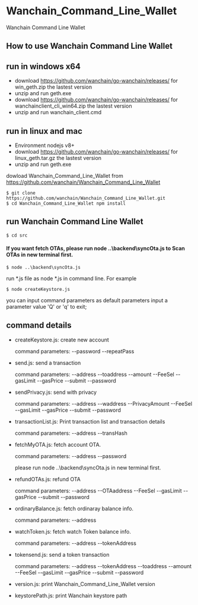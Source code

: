 # Wanchain_Command_Line_Wallet
Wanchain Command Line Wallet

## How to use Wanchain Command Line Wallet

## run in windows x64
- download https://github.com/wanchain/go-wanchain/releases/ for win_geth.zip the lastest version
- unzip and run geth.exe
- download https://github.com/wanchain/go-wanchain/releases/ for wanchainclient_cli_win64.zip the lastest version
- unzip and run wanchain_client.cmd

## run in linux and mac
- Environment nodejs v8+
- download https://github.com/wanchain/go-wanchain/releases/ for linux_geth.tar.gz the lastest version
- unzip and run geth.exe

dowload Wanchain_Command_Line_Wallet from https://github.com/wanchain/Wanchain_Command_Line_Wallet

    $ git clone https://github.com/wanchain/Wanchain_Command_Line_Wallet.git
    $ cd Wanchain_Command_Line_Wallet npm install

## run  Wanchain Command Line Wallet

    $ cd src

#### If you want fetch OTAs, please run node ..\backend\syncOta.js to Scan OTAs in new terminal first.

    $ node ..\backend\syncOta.js


run *.js file as node *.js in command line. For example

    $ node createKeystore.js

you can input command parameters as default parameters
input a parameter value 'Q' or 'q' to exit;

## command details
- createKeystore.js: create new account

    command parameters: --password  --repeatPass

- send.js: send a transaction

    command parameters: --address  --toaddress --amount --FeeSel  --gasLimit --gasPrice --submit --password

- sendPrivacy.js: send with privacy

    command parameters: --address  --waddress --PrivacyAmount --FeeSel  --gasLimit --gasPrice --submit --password

- transactionList.js: Print transaction list and transaction details

    command parameters: --address --transHash

- fetchMyOTA.js: fetch account OTA.

    command parameters: --address --password

    please run node ..\backend\syncOta.js in new terminal first.

- refundOTAs.js: refund OTA

    command parameters: --address  --OTAaddress --FeeSel  --gasLimit --gasPrice --submit --password

- ordinaryBalance.js: fetch ordinaray balance info.

    command parameters: --address

- watchToken.js: fetch watch Token balance info.

    command parameters: --address --tokenAddress

- tokensend.js: send a token transaction

    command parameters: --address  --tokenAddress --toaddress --amount --FeeSel  --gasLimit --gasPrice --submit --password


- version.js: print Wanchain_Command_Line_Wallet version
- keystorePath.js: print Wanchain keystore path
